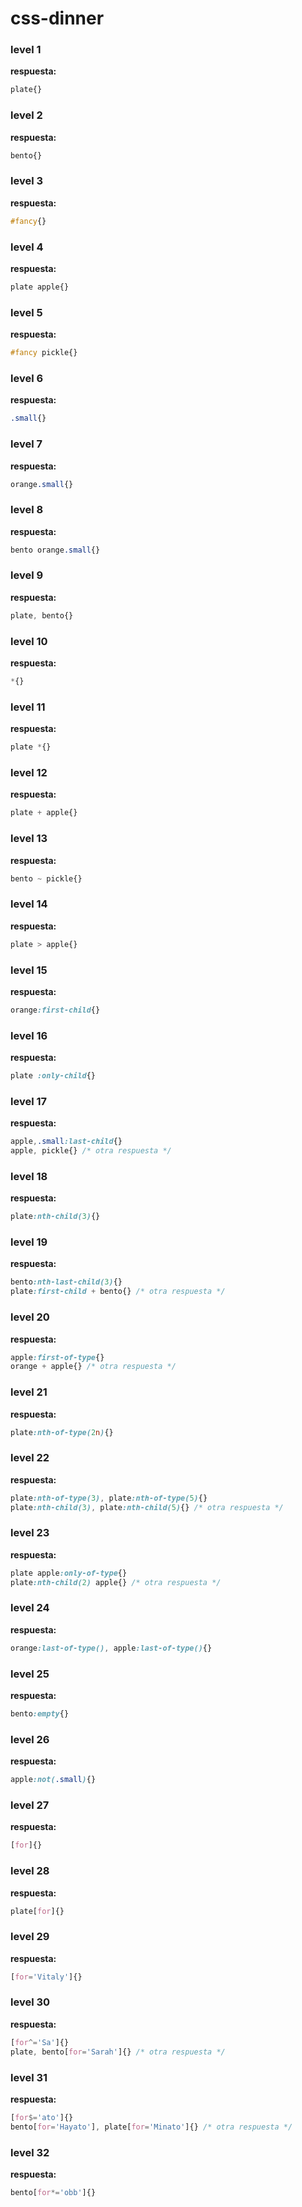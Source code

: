 # css-dinner


### level 1

**respuesta:**

```css
plate{}
```

### level 2

**respuesta:**

```css
bento{}
```


### level 3

**respuesta:**

```css
#fancy{}
```

### level 4

**respuesta:**

```css
plate apple{}
```


### level 5

**respuesta:**

```css
#fancy pickle{}
```

### level 6

**respuesta:**

```css
.small{}
```


### level 7

**respuesta:**

```css
orange.small{}
```

### level 8

**respuesta:**

```css
bento orange.small{}
```


### level 9

**respuesta:**

```css
plate, bento{}
```

### level 10

**respuesta:**

```css
*{}
```


### level 11

**respuesta:**

```css
plate *{}
```

### level 12

**respuesta:**

```css
plate + apple{}
```


### level 13

**respuesta:**

```css
bento ~ pickle{}
```

### level 14

**respuesta:**

```css
plate > apple{}
```


### level 15

**respuesta:**

```css
orange:first-child{}
```

### level 16

**respuesta:**

```css
plate :only-child{}
```


### level 17

**respuesta:**

```css
apple,.small:last-child{}
apple, pickle{} /* otra respuesta */
```

### level 18

**respuesta:**

```css
plate:nth-child(3){}
```


### level 19

**respuesta:**

```css
bento:nth-last-child(3){}
plate:first-child + bento{} /* otra respuesta */
```

### level 20

**respuesta:**

```css
apple:first-of-type{}
orange + apple{} /* otra respuesta */
```
### level 21

**respuesta:**

```css
plate:nth-of-type(2n){}
```
### level 22

**respuesta:**

```css
plate:nth-of-type(3), plate:nth-of-type(5){}
plate:nth-child(3), plate:nth-child(5){} /* otra respuesta */
```
### level 23

**respuesta:**

```css
plate apple:only-of-type{}
plate:nth-child(2) apple{} /* otra respuesta */
```
### level 24

**respuesta:**

```css
orange:last-of-type(), apple:last-of-type(){}
```
### level 25

**respuesta:**

```css
bento:empty{}
```
### level 26

**respuesta:**

```css
apple:not(.small){}
```
### level 27

**respuesta:**

```css
[for]{}
```
### level 28

**respuesta:**

```css
plate[for]{}
```
### level 29

**respuesta:**

```css
[for='Vitaly']{}
```
### level 30

**respuesta:**

```css
[for^='Sa']{}
plate, bento[for='Sarah']{} /* otra respuesta */

```
### level 31

**respuesta:**

```css
[for$='ato']{}
bento[for='Hayato'], plate[for='Minato']{} /* otra respuesta */
```
### level 32

**respuesta:**

```css
bento[for*='obb']{}
```
